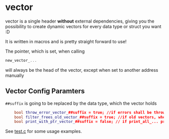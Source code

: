 # vector

vector is a single header **without** external dependencies, giving you the possibility to create dynamic vectors for every data type or struct you want :D

It is written in macros and is pretty straight forward to use!

The pointer, which is set, when calling 
```c
new_vector_...
```
will always be the head of the vector,  except when set to another address manually

## Vector Config Paramters
``##suffix`` is going to be replaced by the data type, which the vector holds
```C++
    bool throw_error_vector_##suffix = true; //if errors shall be thrown
    bool filter_frees_old_vector_##suffix = true; //if old vectors, when returning new vectors, shall be freed
    bool print_with_ptr_vector_##suffix = false; // if print_all_... prints the value and addresses
```
See [test.c](https://github.com/0x3alex/vector/blob/main/test.c) for some usage examples.

